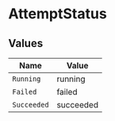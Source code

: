 # AttemptStatus


## Values

| Name        | Value       |
| ----------- | ----------- |
| `Running`   | running     |
| `Failed`    | failed      |
| `Succeeded` | succeeded   |